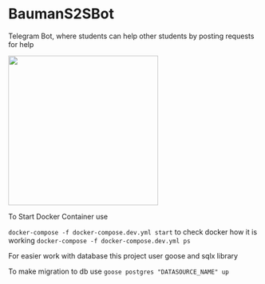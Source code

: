 # BaumanS2SBot

Telegram Bot, where students can help other students by posting requests for help

<img src="https://github.com/MMacardi/BaumanS2SBot/assets/61706774/99b67728-f346-413b-9b32-2dc6ecc6fb49.png" width="300" height="300" />

To Start Docker Container use 

`docker-compose -f docker-compose.dev.yml start`
to check docker how it is working 
`docker-compose -f docker-compose.dev.yml ps`

For easier work with database this project user goose and sqlx library

To make migration to db use 
`goose postgres "DATASOURCE_NAME" up`

